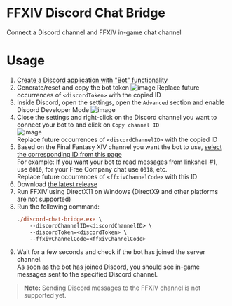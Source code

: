 # FFXIV Discord Chat Bridge

Connect a Discord channel and FFXIV in-game chat channel

# Usage
1. [Create a Discord application with "Bot" functionality](https://discord.com/developers/applications)
2. Generate/reset and copy the bot token
   ![image](https://i.vimaster.de/direct/chrome_wTwAcZZDxd.png)
   Replace future occurrences of `<discordToken>` with the copied ID
3. Inside Discord, open the settings, open the `Advanced` section and enable Discord Developer Mode
   ![image](https://i.vimaster.de/direct/Discord_rpRIBHtEjm.png)
4. Close the settings and right-click on the Discord channel you want to connect your bot to and click on `Copy channel ID`  
   ![image](https://i.vimaster.de/direct/Discord_DSrrSRjT44.png)  
   Replace future occurrences of `<discordChannelID>` with the copied ID
5. Based on the Final Fantasy XIV channel you want the bot to use, [select the corresponding ID from this page](https://gist.github.com/quisquous/1a6ea3cf102c65e3c375186f1173dff3#file-ffxiv-game-log-ids)  
   For example: If you want your bot to read messages from linkshell #1, use `0010`, for your Free Company chat use `0018`, etc.  
   Replace future occurrences of `<ffxivChannelCode>` with this ID
5. Download [the latest release](https://github.com/ViMaSter/FFXIVDiscordChatBridge/releases)
6. Run FFXIV using DirectX11 on Windows (DirectX9 and other platforms are not supported)
7. Run the following command:
   ```ps
   ./discord-chat-bridge.exe \
       --discordChannelID=<discordChannelID> \
       --discordToken=<discordToken> \
       --ffxivChannelCode=<ffxivChannelCode> 
   ```
8. Wait for a few seconds and check if the bot has joined the server channel.  
   As soon as the bot has joined Discord, you should see in-game messages sent to the specified Discord channel.

> **Note:** Sending Discord messages to the FFXIV channel is not supported yet. 
   